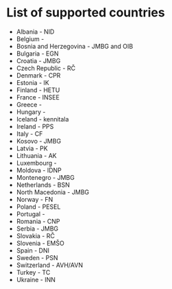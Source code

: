 # List of supported countries

- Albania - NID
- Belgium - 
- Bosnia and Herzegovina - JMBG and OIB
- Bulgaria - EGN
- Croatia - JMBG
- Czech Republic - RČ
- Denmark - CPR
- Estonia - IK
- Finland - HETU
- France - INSEE
- Greece - 
- Hungary - 
- Iceland - kennitala
- Ireland - PPS
- Italy - CF
- Kosovo - JMBG
- Latvia - PK
- Lithuania - AK
- Luxembourg - 
- Moldova - IDNP
- Montenegro - JMBG
- Netherlands - BSN
- North Macedonia - JMBG
- Norway - FN
- Poland - PESEL
- Portugal - 
- Romania - CNP
- Serbia - JMBG
- Slovakia - RČ
- Slovenia - EMŠO
- Spain - DNI
- Sweden - PSN
- Switzerland - AVH/AVN
- Turkey - TC
- Ukraine - INN
